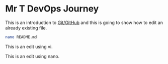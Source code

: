 # Mr T DevOps Journey

This is an introduction to [Git/GitHub](https://github.com) and this is going to show how to edit an already existing file.

```bash
nano README.md
```

This is an edit using vi.

This is an edit using nano.
